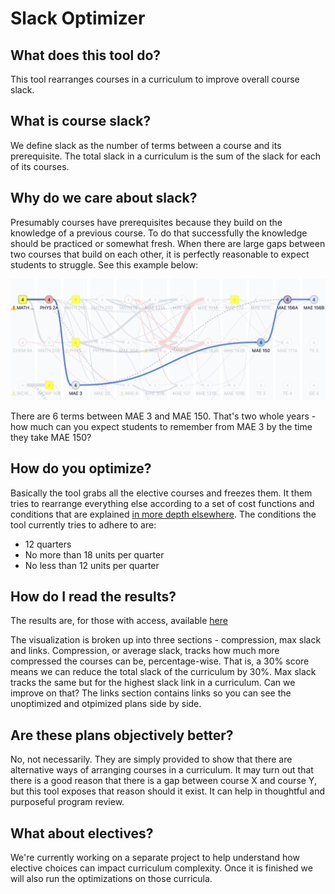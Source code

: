 # Slack Optimizer

## What does this tool do?
This tool rearranges courses in a curriculum to improve overall course slack.

## What is course slack?
We define slack as the number of terms between a course and its prerequisite. The total slack in a curriculum is the sum of the slack for each of its courses. 

## Why do we care about slack?
Presumably courses have prerequisites because they build on the knowledge of a previous course. To do that successfully the knowledge should be practiced or somewhat fresh. When there are large gaps between two courses that build on each other, it is perfectly reasonable to expect students to struggle. See this example below:

![Bad slack example](./bad_slack.png)

There are 6 terms between MAE 3 and MAE 150. That's two whole years - how much can you expect students to remember from MAE 3 by the time they take MAE 150?

## How do you optimize?
Basically the tool grabs all the elective courses and freezes them. It them tries to rearrange everything else according to a set of cost functions and conditions that are explained [in more depth elsewhere](./README_technical.md). The conditions the tool currently tries to adhere to are:

- 12 quarters
- No more than 18 units per quarter
- No less than 12 units per quarter

## How do I read the results?
The results are, for those with access, available [here](https://tableau.ucsd.edu/#/views/Slack_Calcs/Avgslack?:iid=1) 

The visualization is broken up into three sections - compression, max slack and links. Compression, or average slack, tracks how much more compressed the courses can be, percentage-wise. That is, a 30% score means we can reduce the total slack of the curriculum by 30%. Max slack tracks the same but for the highest slack link in a curriculum. Can we improve on that? The links section contains links so you can see the unoptimized and otpimized plans side by side. 

## Are these plans objectively better?
No, not necessarily. They are simply provided to show that there are alternative ways of arranging courses in a curriculum. It may turn out that there is a good reason that there is a gap between course X and course Y, but this tool exposes that reason should it exist. It can help in thoughtful and purposeful program review.

## What about electives?
We're currently working on a separate project to help understand how elective choices can impact curriculum complexity. Once it is finished we will also run the optimizations on those curricula. 